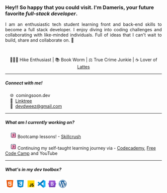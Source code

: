### Hey!! So happy that you could visit. I'm Dameris, your future favorite _full-stack developer_.

<div align="justify">I am an enthusiastic tech student learning front and back-end skills to become a full stack developer. I enjoy diving into coding challenges and collaborating with like-minded individuals.
Full of ideas that I can't wait to build, share and collaborate on. 💫</div>
<p>&nbsp;&nbsp;</p>


<div align="center">🤸🏾‍♀️ Hike Enthusiast | 📚 Book Worm | ⚖️ True Crime Junkie | ☕ Lover of <a href="https://www.buymeacoffee.com/dameris" target="_blank">Lattes</a></div>

---

##### Connect with me!

&nbsp;&nbsp;&nbsp;&nbsp;🌐&nbsp; comingsoon.dev  
&nbsp;&nbsp;&nbsp;&nbsp;🌿&nbsp; [Linktree](https://linktr.ee/devdweez)  
&nbsp;&nbsp;&nbsp;&nbsp;📧&nbsp; devdweez@gmail.com

---

##### What am I currently working on?

<p>&nbsp;&nbsp;&nbsp;&nbsp;<img src="/img/right-arrow.png" alt="html" width="20"> Bootcamp lessons! - <a href="https://www.skillcrush.com" target="_blank">Skillcrush</a></p>
<p>&nbsp;&nbsp;&nbsp;&nbsp;<img src="/img/right-arrow.png" alt="html" width="20"> Continuing my self-taught learning journey via - <a href="https://www.codecademy.com" target="_blank">Codecademy</a>, <a href="https://www.freecodecamp.org" target="_blank">Free Code Camp</a> and YouTube

---

##### What's in my dev toolbox?

<p>
<img src="/img/html.png" alt="html" width="30">
<img src="/img/css.png" alt="html" width="30">
<img src="/img/javascript.png" alt="html" width="30">
<img src="/img/vs-code.png" alt="html" width="30">
<img src="/img/bootstrap.png" alt="html" width="30">
<img src="/img/wordpress.png" alt="html" width="30">
</p>
